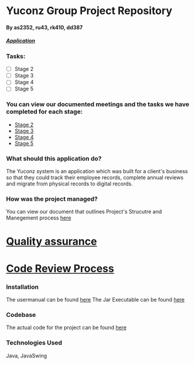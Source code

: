 # Yuconz Group Project Repository
#### By as2352, ru43, rk410, dd387
##### [Application](https://github.com/Aivaras7/Java_projects/tree/main/Yuconz/source/28f-final)
### Tasks:

- [ ] Stage 2
- [ ] Stage 3
- [ ] Stage 4
- [ ] Stage 5

### You can view our documented meetings and the tasks we have completed for each stage:
- [Stage 2](https://github.com/Aivaras7/Java_projects/tree/main/Yuconz/Project_documentation/Stage%202)
- [Stage 3](https://github.com/Aivaras7/Java_projects/tree/main/Yuconz/Project_documentation/Stage%203)
- [Stage 4](https://github.com/Aivaras7/Java_projects/tree/main/Yuconz/Project_documentation/Stage%204)
- [Stage 5](https://github.com/Aivaras7/Java_projects/tree/main/Yuconz/Project_documentation/Stage%205)

### What should this application do?
The Yuconz system is an application which was built for a client's business so that they could track their employee records, complete annual reviews and migrate from physical records to digital records.

### How was the project managed?
You can view our document that outlines Project's Strucutre and Manegement process [here](https://github.com/Aivaras7/Java_projects/blob/main/Yuconz/Project_documentation/Stage%205/Documents/proj-management-outline.pdf)

# [Quality assurance](https://github.com/Aivaras7/Java_projects/blob/main/Yuconz/Project_documentation/Stage%205/Documents/quality-assurance-outline.pdf)
# [Code Review Process](https://github.com/Aivaras7/Java_projects/blob/main/Yuconz/Project_documentation/Stage%205/Documents/review-outline.pdf)


### Installation
The usermanual can be found [here](https://github.com/Aivaras7/Java_projects/blob/main/Yuconz/UM.pdf)
The Jar Executable can be found [here](https://github.com/Aivaras7/Java_projects/tree/main/Yuconz)

### Codebase
The actual code for the project can be found [here](https://github.com/Aivaras7/Java_projects/tree/main/Yuconz)

### Technologies Used
Java, JavaSwing
